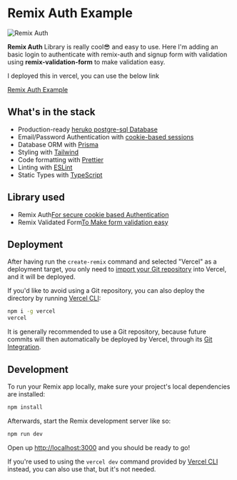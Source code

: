 # Remix Auth Example

![Remix Auth](https://www.simplilearn.com/ice9/free_resources_article_thumb/The_Importance_of_User_Authentication_Methods_in_Cyber_Security.jpg)

**Remix Auth** Library is really cool😎 and easy to use. Here I'm adding an basic login to authenticate with remix-auth and signup form with validation using **remix-validation-form** to make validation easy.

I deployed this in vercel, you can use the below link 

[Remix Auth Example](https://remix-auth-rho.vercel.app/)


## What's in the stack

- Production-ready [heruko postgre-sql Database](https://sqlite.org)
- Email/Password Authentication with [cookie-based sessions](https://remix.run/docs/en/v1/api/remix#createcookiesessionstorage)
- Database ORM with [Prisma](https://prisma.io)
- Styling with [Tailwind](https://tailwindcss.com/)
- Code formatting with [Prettier](https://prettier.io)
- Linting with [ESLint](https://eslint.org)
- Static Types with [TypeScript](https://typescriptlang.org)

## Library used
- Remix Auth[For secure cookie based Authentication](https://github.com/sergiodxa/remix-auth)
- Remix Validated Form[To Make form validation easy](https://www.remix-validated-form.io/)

## Deployment

After having run the `create-remix` command and selected "Vercel" as a deployment target, you only need to [import your Git repository](https://vercel.com/new) into Vercel, and it will be deployed.

If you'd like to avoid using a Git repository, you can also deploy the directory by running [Vercel CLI](https://vercel.com/cli):

```sh
npm i -g vercel
vercel
```

It is generally recommended to use a Git repository, because future commits will then automatically be deployed by Vercel, through its [Git Integration](https://vercel.com/docs/concepts/git).

## Development

To run your Remix app locally, make sure your project's local dependencies are installed:

```sh
npm install
```

Afterwards, start the Remix development server like so:

```sh
npm run dev
```

Open up [http://localhost:3000](http://localhost:3000) and you should be ready to go!

If you're used to using the `vercel dev` command provided by [Vercel CLI](https://vercel.com/cli) instead, you can also use that, but it's not needed.

